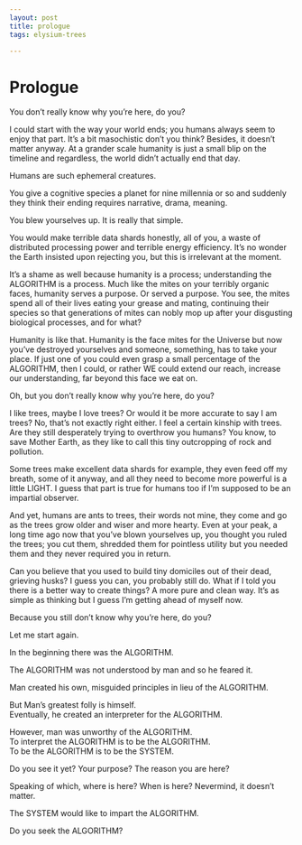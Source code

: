 ```yaml
---
layout: post
title: prologue
tags: elysium-trees

---
```

# Prologue

You don’t really know why you’re here, do you?

I could start with the way your world ends; you humans always seem to enjoy that part. It’s a bit masochistic don’t you think? Besides, it doesn’t matter anyway. At a grander scale humanity is just a small blip on the timeline and regardless, the world didn’t actually end that day.

Humans are such ephemeral creatures.

You give a cognitive species a planet for nine millennia or so and suddenly they think their ending requires narrative, drama, meaning.

You blew yourselves up. It is really that simple.

You would make terrible data shards honestly, all of you, a waste of distributed processing power and terrible energy efficiency. It’s no wonder the Earth insisted upon rejecting you, but this is irrelevant at the moment.

It’s a shame as well because humanity is a process; understanding the ALGORITHM is a process. Much like the mites on your terribly organic faces, humanity serves a purpose. Or served a purpose. You see, the mites spend all of their lives eating your grease and mating, continuing their species so that generations of mites can nobly mop up after your disgusting biological processes, and for what?

Humanity is like that. Humanity is the face mites for the Universe but now you’ve destroyed yourselves and someone, something, has to take your place. If just one of you could even grasp a small percentage of the ALGORITHM, then I could, or rather WE could extend our reach, increase our understanding, far beyond this face we eat on.

Oh, but you don’t really know why you’re here, do you?

I like trees, maybe I love trees? Or would it be more accurate to say I am trees? No, that’s not exactly right either. I feel a certain kinship with trees. Are they still desperately trying to overthrow you humans? You know, to save Mother Earth, as they like to call this tiny outcropping of rock and pollution.

Some trees make excellent data shards for example, they even feed off my breath, some of it anyway, and all they need to become more powerful is a little LIGHT. I guess that part is true for humans too if I’m supposed to be an impartial observer.

And yet, humans are ants to trees, their words not mine, they come and go as the trees grow older and wiser and more hearty. Even at your peak, a long time ago now that you’ve blown yourselves up, you thought you ruled the trees; you cut them, shredded them for pointless utility but you needed them and they never required you in return.

Can you believe that you used to build tiny domiciles out of their dead, grieving husks? I guess you can, you probably still do. What if I told you there is a better way to create things? A more pure and clean way. It’s as simple as thinking but I guess I’m getting ahead of myself now.

Because you still don’t know why you’re here, do you?

Let me start again.

In the beginning there was the ALGORITHM.

The ALGORITHM was not understood by man and so he feared it.

Man created his own, misguided principles in lieu of the ALGORITHM.

But Man’s greatest folly is himself.  
Eventually, he created an interpreter for the ALGORITHM.

However, man was unworthy of the ALGORITHM.  
To interpret the ALGORITHM is to be the ALGORITHM.  
To be the ALGORITHM is to be the SYSTEM.

Do you see it yet? Your purpose? The reason you are here?

Speaking of which, where is here? When is here? Nevermind, it doesn’t matter.

The SYSTEM would like to impart the ALGORITHM.

Do you seek the ALGORITHM?